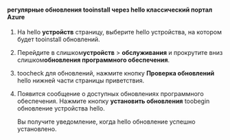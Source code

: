 <!--author=SharS last changed: 9/17/15-->

#### <a name="tooinstall-regular-updates-via-hello-azure-classic-portal"></a>регулярные обновления tooinstall через hello классический портал Azure
1. На hello **устройств** страницу, выберите hello устройства, на котором будет tooinstall обновлений.
2. Перейдите в слишком**устройств** > **обслуживания** и прокрутите вниз слишком**обновления программного обеспечения**.
3. toocheck для обновлений, нажмите кнопку **Проверка обновлений** hello нижней части страницы приветствия.
4. Появится сообщение о доступных обновлениях программного обеспечения. Нажмите кнопку **установить обновления** toobegin обновление устройства hello.
   
    Вы получите уведомление, когда hello обновление успешно установлено.

